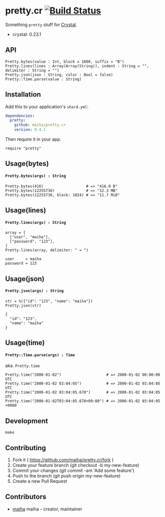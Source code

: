 # pretty.cr [![Build Status](https://travis-ci.org/maiha/pretty.cr.svg?branch=master)](https://travis-ci.org/maiha/pretty.cr)

Something `pretty` stuff for [Crystal](http://crystal-lang.org/).

- crystal: 0.23.1

## API

```crystal
Pretty.bytes(value : Int, block = 1000, suffix = "B")
Pretty.lines(lines : Array(Array(String)), indent : String = "", delimiter : String = "")
Pretty.json(json : String, color : Bool = false)
Pretty::Time.parse(value : String)
```

## Installation

Add this to your application's `shard.yml`:

```yaml
dependencies:
  pretty:
    github: maiha/pretty.cr
    version: 0.4.1
```

Then require it in your app.
```crystal
require "pretty"
```

## Usage(bytes)

#### `Pretty.bytes(args) : String`

```crystal
Pretty.bytes(416)                   # => "416.0 B"
Pretty.bytes(12255736)              # => "12.3 MB"
Pretty.bytes(12255736, block: 1024) # => "11.7 MiB"
```

## Usage(lines)

#### `Pretty.lines(args) : String`

```crystal
array = [
  ["user", "maiha"],
  ["password", "123"],
]
Pretty.lines(array, delimiter: " = ")
```

```
user     = maiha
password = 123
```

## Usage(json)

#### `Pretty.json(args) : String`

```crystal
str = %({"id": "123", "name": "maiha"})
Pretty.json(str)
```

```
{
  "id": "123",
  "name": "maiha"
}
```

## Usage(time)

#### `Pretty::Time.parse(args) : Time`

aka. `Pretty.time`

```crystal
Pretty.time("2000-01-02")                    # => 2000-01-02 00:00:00 UTC
Pretty.time("2000-01-02 03:04:05")           # => 2000-01-02 03:04:05 UTC
Pretty.time("2000-01-02 03:04:05.678")       # => 2000-01-02 03:04:05 UTC
Pretty.time("2000-01-02T03:04:05.678+09:00") # => 2000-01-02 03:04:05 +0900
```

## Development

```shell
make
```

## Contributing

1. Fork it ( https://github.com/maiha/pretty.cr/fork )
2. Create your feature branch (git checkout -b my-new-feature)
3. Commit your changes (git commit -am 'Add some feature')
4. Push to the branch (git push origin my-new-feature)
5. Create a new Pull Request

## Contributors

- [maiha](https://github.com/maiha) maiha - creator, maintainer
